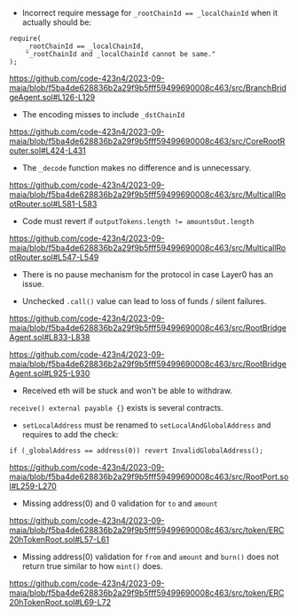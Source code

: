 
- Incorrect require message for `_rootChainId == _localChainId` when it actually should be:

```solidity
require(
    _rootChainId == _localChainId,
    "_rootChainId and _localChainId cannot be same."
);
```

https://github.com/code-423n4/2023-09-maia/blob/f5ba4de628836b2a29f9b5fff59499690008c463/src/BranchBridgeAgent.sol#L126-L129

- The encoding misses to include `_dstChainId`

https://github.com/code-423n4/2023-09-maia/blob/f5ba4de628836b2a29f9b5fff59499690008c463/src/CoreRootRouter.sol#L424-L431

- The `_decode` function makes no difference and is unnecessary.

https://github.com/code-423n4/2023-09-maia/blob/f5ba4de628836b2a29f9b5fff59499690008c463/src/MulticallRootRouter.sol#L581-L583

- Code must revert if `outputTokens.length != amountsOut.length`

https://github.com/code-423n4/2023-09-maia/blob/f5ba4de628836b2a29f9b5fff59499690008c463/src/MulticallRootRouter.sol#L547-L549

- There is no pause mechanism for the protocol in case Layer0 has an issue.

- Unchecked `.call()` value can lead to loss of funds / silent failures.

https://github.com/code-423n4/2023-09-maia/blob/f5ba4de628836b2a29f9b5fff59499690008c463/src/RootBridgeAgent.sol#L833-L838

https://github.com/code-423n4/2023-09-maia/blob/f5ba4de628836b2a29f9b5fff59499690008c463/src/RootBridgeAgent.sol#L925-L930

- Received eth will be stuck and won't be able to withdraw.

`receive() external payable {}` exists is several contracts.

- `setLocalAddress` must be renamed to `setLocalAndGlobalAddress` and requires to add the check:

`if (_globalAddress == address(0)) revert InvalidGlobalAddress();`

https://github.com/code-423n4/2023-09-maia/blob/f5ba4de628836b2a29f9b5fff59499690008c463/src/RootPort.sol#L259-L270

- Missing address(0) and 0 validation for `to` and `amount`

https://github.com/code-423n4/2023-09-maia/blob/f5ba4de628836b2a29f9b5fff59499690008c463/src/token/ERC20hTokenRoot.sol#L57-L61

- Missing address(0) validation for `from` and `amount` and `burn()` does not return true similar to how `mint()` does.

https://github.com/code-423n4/2023-09-maia/blob/f5ba4de628836b2a29f9b5fff59499690008c463/src/token/ERC20hTokenRoot.sol#L69-L72